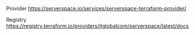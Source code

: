 Provider
https://serverspace.io/services/serverspace-terraform-provider/

Registry
https://registry.terraform.io/providers/itglobalcom/serverspace/latest/docs

